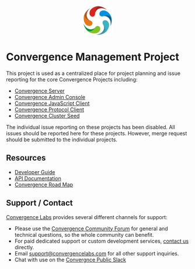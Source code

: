 <div align="center">
  <img  alt="Convergence Logo" height="80" src="assets/logo.png" >
</div>

# Convergence Management Project
This project is used as a centralized place for project planning and issue reporting for the core Convergence Projects including:

* [Convergence Server](https://github.com/convergencelabs/convergence-server/)
* [Convergence Admin Console](https://github.com/convergencelabs/convergence-admin-console/)
* [Convergence JavaScript Client](https://github.com/convergencelabs/convergence-client-javascript)
* [Convergence Protocol Client](https://github.com/convergencelabs/convergence-proto/)
* [Convergence Cluster Seed](https://github.com/convergencelabs/convergence-cluster-seed)

The individual issue reporting on these projects has been disabled. All issues should be reported here for these projects.  However, merge request should be submitted to the individual projects.

## Resources

* [Developer Guide](https://docs.convergence.io/guide/)
* [API Documentation](https://docs.convergence.io/js-api/)
* [Convergence Road Map](https://convergence.io/roadmap/)

## Support / Contact
[Convergence Labs](https://convergencelabs.com) provides several different channels for support:

- Please use the [Convergence Community Forum](https://forum.convergence.io) for general and technical questions, so the whole community can benefit.
- For paid dedicated support or custom development services, [contact us](https://convergence.io/contact-sales/) directly.
- Email <support@convergencelabs.com> for all other support inquiries.
- Chat with use on the [Convergnce Public Slack](https://slack.convergence.io)
